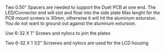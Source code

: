 Two 0.50" Spacers are needed to support the Duet PCB at one end.  The LED/Connector end will slot and float into the side plate
Max lenght for the PCB mount screws is 30mm, otherwise it will hit the aluminum extursion.  You do not want to ground out against the aluminum extursion.

Use 6-32 X 1" Screws and nylocs to join the plates

Two 6-32 X 1 1/2" Screwws and nylocs are used for the LCD housing
